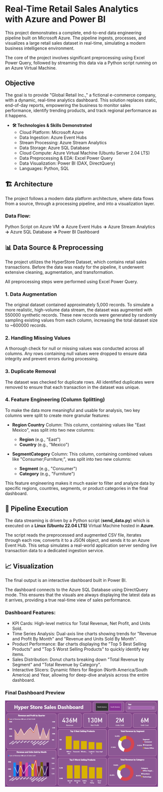 # Real-Time Retail Sales Analytics with Azure and Power BI

This project demonstrates a complete, end-to-end data engineering pipeline built on Microsoft Azure. The pipeline ingests, processes, and visualizes a large retail sales dataset in real-time, simulating a modern business intelligence environment.

The core of the project involves significant preprocessing using Excel Power Query, followed by streaming this data via a Python script running on an Azure Virtual Machine.

## Objective

The goal is to provide "Global Retail Inc.," a fictional e-commerce company, with a dynamic, real-time analytics dashboard. This solution replaces static, end-of-day reports, empowering the business to monitor sales performance, identify trending products, and track regional performance as it happens.

- **🛠️ Technologies & Skills Demonstrated**
  - Cloud Platform: Microsoft Azure
  - Data Ingestion: Azure Event Hubs
  - Stream Processing: Azure Stream Analytics
  - Data Storage: Azure SQL Database
  - Cloud Compute: Azure Virtual Machine (Ubuntu Server 2.04 LTS)
  - Data Preprocessing & EDA: Excel Power Query
  - Data Visualization: Power BI (DAX, DirectQuery)
  - Languages: Python, SQL

## 🏗️ Architecture

The project follows a modern data platform architecture, where data flows from a source, through a processing pipeline, and into a visualization layer.

### Data Flow:

Python Script on Azure VM **→** Azure Event Hubs **→** Azure Stream Analytics **→** Azure SQL Database **→** Power BI Dashboard

## 📊 Data Source & Preprocessing

The project utilizes the HyperStore Dataset, which contains retail sales transactions. Before the data was ready for the pipeline, it underwent extensive cleaning, augmentation, and transformation.

All preprocessing steps were performed using Excel Power Query.

### 1. Data Augmentation

The original dataset contained approximately 5,000 records. To simulate a more realistic, high-volume data stream, the dataset was augmented with 550000 synthetic records. These new records were generated by randomly sampling existing values from each column, increasing the total dataset size to ~600000 records.

### 2. Handling Missing Values

A thorough check for null or missing values was conducted across all columns. Any rows containing null values were dropped to ensure data integrity and prevent errors during processing.

### 3. Duplicate Removal

The dataset was checked for duplicate rows. All identified duplicates were removed to ensure that each transaction in the dataset was unique.

### 4. Feature Engineering (Column Splitting)

To make the data more meaningful and usable for analysis, two key columns were split to create more granular features:

- **Region Country** Column: This column, containing values like "East Mexico", was split into two new columns:

  - **Region** (e.g., "East")
  - **Country** (e.g., "Mexico")

- **SegmentCategory** Column: This column, containing combined values like "Consumer;Furniture;", was split into two new columns:

  - **Segment** (e.g., "Consumer")
  - **Category** (e.g., "Furniture")

This feature engineering makes it much easier to filter and analyze data by specific regions, countries, segments, or product categories in the final dashboard.

## 🚀 Pipeline Execution

The data streaming is driven by a Python script (**send_data.py**) which is executed on a **Linux (Ubuntu 22.04 LTS)** Virtual Machine hosted in **Azure**.

The script reads the preprocessed and augmented CSV file, iterates through each row, converts it to a JSON object, and sends it to an Azure Event Hub. This setup simulates a real-world application server sending live transaction data to a dedicated ingestion service.

## 📈 Visualization

The final output is an interactive dashboard built in Power BI.

The dashboard connects to the Azure SQL Database using DirectQuery mode. This ensures that the visuals are always displaying the latest data as it arrives, providing a true real-time view of sales performance.

### Dashboard Features:

- KPI Cards: High-level metrics for Total Revenue, Net Profit, and Units Sold.
- Time Series Analysis: Dual-axis line charts showing trends for "Revenue and Profit By Month" and "Revenue and Units Sold By Month".
- Product Performance: Bar charts displaying the "Top 5 Best Selling Products" and "Top 5 Worst Selling Products" to quickly identify key items.
- Sales Distribution: Donut charts breaking down "Total Revenue by Segment" and "Total Revenue by Category".
- Interactive Slicers: Dynamic filters for Region (North America/South America) and Year, allowing for deep-dive analysis across the entire dashboard.

### Final Dashboard Preview

![Dashboard][dashboard-img]

[dashboard-img]: ./assets/Hyper_Sales_Dashboard.png "Dashboard Screenshot"
